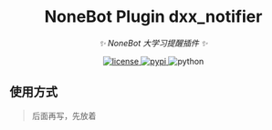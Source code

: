 <!--
 * @Author: imsixn
 * @Date: 2022-03-25 09:57:20
 * @LastEditors: imsixn
 * @LastEditTime: 2022-04-06 15:00:46
 * @Description: file content
-->


<div align="center">

# NoneBot Plugin dxx_notifier

_✨ NoneBot 大学习提醒插件 ✨_

</div>

<p align="center">
  <a href="https://raw.githubusercontent.com/imshixin/nonebot_plugin_dxx_notifier/main/LICENSE">
    <img src="https://img.shields.io/github/license/imshixin/nonebot_plugin_dxx_notifier" alt="license">
  </a>
  <a href="https://pypi.python.org/pypi/nonebot-plugin-apscheduler">
    <img src="https://img.shields.io/pypi/v/nonebot-plugin-apscheduler.svg" alt="pypi">
  </a>
  <img src="https://img.shields.io/badge/python-3.7+-blue.svg" alt="python">
</p>

## 使用方式


> 后面再写，先放着